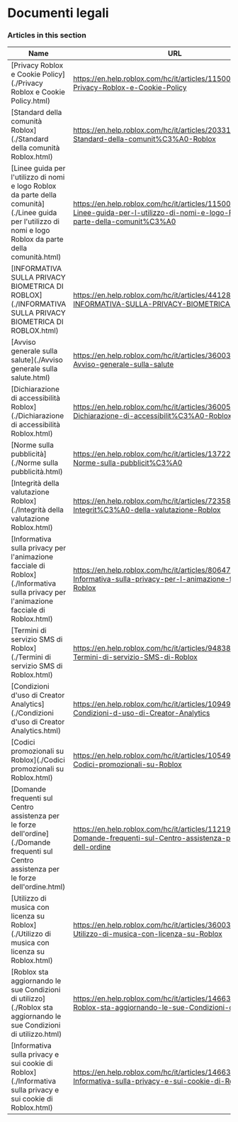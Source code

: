 # Documenti legali  
### Articles in this section
Name|URL
-|-
[Privacy Roblox e Cookie Policy](./Privacy Roblox e Cookie Policy.html) |https://en.help.roblox.com/hc/it/articles/115004630823-Privacy-Roblox-e-Cookie-Policy
[Standard della comunità Roblox](./Standard della comunità Roblox.html) |https://en.help.roblox.com/hc/it/articles/203313410-Standard-della-comunit%C3%A0-Roblox
[Linee guida per l'utilizzo di nomi e logo Roblox da parte della comunità](./Linee guida per l'utilizzo di nomi e logo Roblox da parte della comunità.html) |https://en.help.roblox.com/hc/it/articles/115001708126-Linee-guida-per-l-utilizzo-di-nomi-e-logo-Roblox-da-parte-della-comunit%C3%A0
[INFORMATIVA SULLA PRIVACY BIOMETRICA DI ROBLOX](./INFORMATIVA SULLA PRIVACY BIOMETRICA DI ROBLOX.html) |https://en.help.roblox.com/hc/it/articles/4412863575316-INFORMATIVA-SULLA-PRIVACY-BIOMETRICA-DI-ROBLOX
[Avviso generale sulla salute](./Avviso generale sulla salute.html) |https://en.help.roblox.com/hc/it/articles/360031603131-Avviso-generale-sulla-salute
[Dichiarazione di accessibilità Roblox](./Dichiarazione di accessibilità Roblox.html) |https://en.help.roblox.com/hc/it/articles/360059080071-Dichiarazione-di-accessibilit%C3%A0-Roblox
[Norme sulla pubblicità](./Norme sulla pubblicità.html) |https://en.help.roblox.com/hc/it/articles/13722260778260-Norme-sulla-pubblicit%C3%A0
[Integrità della valutazione Roblox](./Integrità della valutazione Roblox.html) |https://en.help.roblox.com/hc/it/articles/7235818866964-Integrit%C3%A0-della-valutazione-Roblox
[Informativa sulla privacy per l'animazione facciale di Roblox](./Informativa sulla privacy per l'animazione facciale di Roblox.html) |https://en.help.roblox.com/hc/it/articles/8064749848980-Informativa-sulla-privacy-per-l-animazione-facciale-di-Roblox
[Termini di servizio SMS di Roblox](./Termini di servizio SMS di Roblox.html) |https://en.help.roblox.com/hc/it/articles/9483830673556-Termini-di-servizio-SMS-di-Roblox
[Condizioni d'uso di Creator Analytics](./Condizioni d'uso di Creator Analytics.html) |https://en.help.roblox.com/hc/it/articles/10949046065044-Condizioni-d-uso-di-Creator-Analytics
[Codici promozionali su Roblox](./Codici promozionali su Roblox.html) |https://en.help.roblox.com/hc/it/articles/10549651908244-Codici-promozionali-su-Roblox
[Domande frequenti sul Centro assistenza per le forze dell'ordine](./Domande frequenti sul Centro assistenza per le forze dell'ordine.html) |https://en.help.roblox.com/hc/it/articles/11219680442260-Domande-frequenti-sul-Centro-assistenza-per-le-forze-dell-ordine
[Utilizzo di musica con licenza su Roblox](./Utilizzo di musica con licenza su Roblox.html) |https://en.help.roblox.com/hc/it/articles/360038525351-Utilizzo-di-musica-con-licenza-su-Roblox
[Roblox sta aggiornando le sue Condizioni di utilizzo](./Roblox sta aggiornando le sue Condizioni di utilizzo.html) |https://en.help.roblox.com/hc/it/articles/14663412502676-Roblox-sta-aggiornando-le-sue-Condizioni-di-utilizzo
[Informativa sulla privacy e sui cookie di Roblox](./Informativa sulla privacy e sui cookie di Roblox.html) |https://en.help.roblox.com/hc/it/articles/14663460303380-Informativa-sulla-privacy-e-sui-cookie-di-Roblox